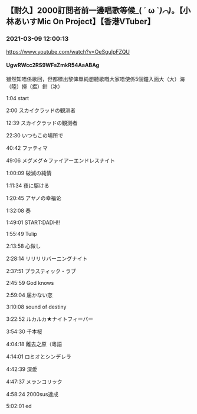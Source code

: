 ## 【耐久】2000訂閲者前一邊唱歌等候_( ´ ω `_)⌒)_。【小林あいすMic On Project】【香港VTuber】
### 2021-03-09 12:00:13
https://www.youtube.com/watch?v=OeSguIpFZQU
#### UgwRWcc2RS9WFsZmkR54AaABAg
雖然知唔係歌回，但都標出黎俾單純想聽歌嘅大家唔使係5個鐘入面大（大）海（陸）撈（揾）針（冰）

1:04 start

2:00 スカイクラッドの観测者

12:39 スカイクラッドの観测者

22:30 いつもこの場所で

40:42 ファティマ

49:06 メグメグ☆ファイアーエンドレスナイト

1:00:09 破滅の純情

1:11:34 夜に駆ける

1:20:45 アヤノの幸福论

1:32:08 奏

1:49:01 START:DADH!!

1:55:49 Tulip

2:13:58 心做し

2:28:14 リリリリバーニングナイト

2:37:51 プラスティック・ラブ

2:45:59 God knows

2:59:04 届かない恋

3:10:08 sound of destiny

3:22:52 ルカルカ★ナイトフィーバー

3:54:30 千本桜

4:04:18 離去之原（粵語

4:14:01 ロミオとシンデレラ

4:42:39 深愛

4:47:37 メランコリック

4:58:24 2000sus達成

5:02:01 ed

